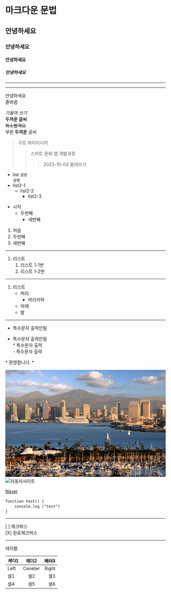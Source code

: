 # 마크다운 문법
## 안녕하세요
### 안녕하세요
#### 안녕하세요
##### 안녕하세요

---
***
안녕하세요 <br>
줄바꿈

_기울여 쓰기_ <br>
__두꺼운 글씨__ <br>
~~취소할게요~~ <br>
부분 **두꺼운** 글씨 <br>

> 구로 하이미디어
>> 스마트 문화 앱 개발과정
>>> 2023-10-04 들여쓰기

* list 
`설명` <br>`설명`
* list2-1
    * list2-2
        * list2-3

+ 시작
    + 두번째
        + 세번째

1. 처음
2. 두번째
3. 세번째
----
1. 리스트
    1. 리스트 1-1번
    1. 리스트 1-2번
----
1. 리스트
    * 머리
        * 머리카락
    * 어깨
    * 발

----

* 특수문자 출력안됨 <br>
- 특수문자 출력안됨 <br>
\* 특수문자 출력 <br>
\- 특수문자 출력

\* 환영합니다. \*

![자동차](/다운로드.jpg "호버 시에 설명")
![자동차사이트](https://cdn.autotribune.co.kr/news/photo/202101/4849_30727_3533.jpg)

[Naver](https://www.naver.com)

```
function test() {
    console.log ("test")
}
```
---
[ ] 체크박스 <br>
[X] 완료체크박스

---
테이블

_헤더1_|__헤더2__|~~헤더3~~
:---|:---:|---:
Left|Ceneter|Right
셀1|셀2|셀3
셀4|셀5|셀6

